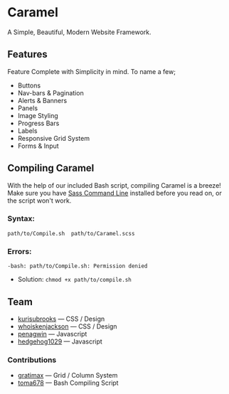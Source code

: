 # Caramel
A Simple, Beautiful, Modern Website Framework.

## Features
Feature Complete with Simplicity in mind. To name a few;

 * Buttons
 * Nav-bars & Pagination
 * Alerts & Banners
 * Panels
 * Image Styling
 * Progress Bars
 * Labels
 * Responsive Grid System
 * Forms & Input

## Compiling Caramel
With the help of our included Bash script, compiling Caramel is a breeze! Make sure you have [Sass Command Line](http://sass-lang.com/install) installed before you read on, or the script won't work.

### Syntax:

	path/to/Compile.sh  path/to/Caramel.scss
    
### Errors:

	-bash: path/to/Compile.sh: Permission denied
* Solution: `chmod +x path/to/compile.sh`

## Team

 * [kurisubrooks](http://github.com/kurisubrooks) — CSS / Design
 * [whoiskenjackson](http://github.com/whoiskenjackson) — CSS / Design
 * [penagwin](http://github.com/penagwin) — Javascript
 * [hedgehog1029](http://github.com/hedgehog1029) — Javascript

### Contributions
 * [gratimax](http://github.com/gratimax) — Grid / Column System
 * [toma678](http://github.com/toma678) — Bash Compiling Script
